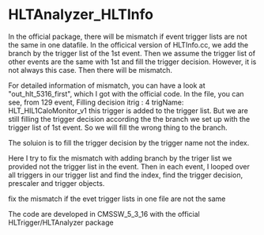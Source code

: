 HLTAnalyzer_HLTInfo
===================

In the official package, there will be mismatch if event trigger lists are not
the same in one datafile. In the officical version of HLTInfo.cc, we add the branch
by the trigger list of the 1st event. Then we assume the trigger list of other events
are the same with 1st and fill the trigger decision. However, it is not always this
case. Then there will be mismatch.

For detailed information of mismatch, you can have a look at "out_hlt_5316_first", which
I got with the official code. In the file, you can see, from 129 event, 
Filling decision itrig  :  4      trigName:     HLT_HIL1CaloMonitor_v1
this trigger is added to the trigger list. But we are still filling the trigger decision
according the the branch we set up with the trigger list of 1st event. So we will fill
the wrong thing to the branch.

The soluion is to fill the trigger decision by the trigger name not the index.

Here I try to fix the mismatch with adding branch by the triger list we provided not the trigger list in the event. Then in each event, I looped over all triggers in our trigger list and find the index, find the trigger decision, prescaler and trigger objects.

fix the mismatch if the evet trigger lists in one file are not the same

The code are developed in CMSSW_5_3_16 with the official HLTrigger/HLTAnalyzer package
